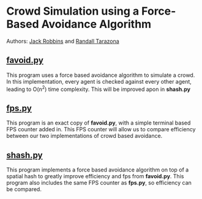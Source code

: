 # Crowd Simulation using a Force-Based Avoidance Algorithm
Authors: [Jack Robbins](https://github.com/jackr276) and [Randall Tarazona](https://github.com/Randall543)

## [favoid.py](https://github.com/jackr276/Force-Based-Avoidance-Crowd-Simulation/blob/main/favoid.py)
This program uses a force based avoidance algorithm to simulate a crowd. In this implementation, every agent is checked against every other agent, leading to
O(n<sup>2</sup>) time complexity. This will be improved apon in **shash.py**

## [fps.py](https://github.com/jackr276/Force-Based-Avoidance-Crowd-Simulation/blob/main/fps.py)
This program is an exact copy of **favoid.py**, with a simple terminal based FPS counter added in. This FPS counter will allow us to compare efficiency between
our two implementations of crowd based avoidance.

## [shash.py](https://github.com/jackr276/Force-Based-Avoidance-Crowd-Simulation/blob/main/shash.py)
This program implements a force based avoidance algorithm on top of a spatial hash to greatly improve efficiency and fps from **favoid.py**. This program
also includes the same FPS counter as **fps.py**, so efficiency can be compared.
